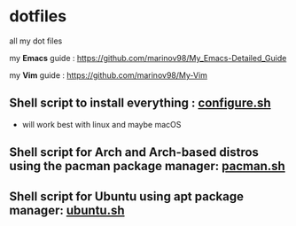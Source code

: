 # dotfiles
all my dot files

my **Emacs** guide : https://github.com/marinov98/My_Emacs-Detailed_Guide

my **Vim**  guide : https://github.com/marinov98/My-Vim

## Shell script to install everything : [configure.sh](https://github.com/marinov98/dotfiles/blob/master/configure.sh)
  - will work best with linux and maybe macOS
## Shell script for Arch and Arch-based distros using the pacman package manager: [pacman.sh](https://github.com/marinov98/dotfiles/blob/master/pacman.sh)
## Shell script for Ubuntu using apt package manager: [ubuntu.sh](https://github.com/marinov98/dotfiles/blob/master/ubuntu.sh)
